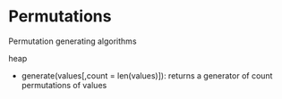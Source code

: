 # Permutations

Permutation generating algorithms

heap
  * generate(values[,count = len(values)]): returns a generator of count permutations of values

